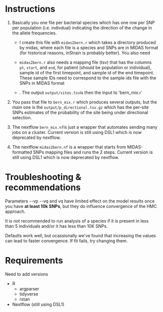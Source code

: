 # Instructions

1. Basically you one file per bacterial species which has one row per SNP
per population (i.e. indivdual) indicating the direction of the change in
the allele frequencies.

    - I create this file with `midas2bern.r` which takes a directory produced
    by midas, where each file is a species and SNPs are in MIDAS format (for
    historical reasons, inStrain is probably better). You also need

    - `midas2bern.r` also needs a mapping file (tsv) that has the columns `pt`,
    `start`, and `end`, for patient (should be population or individual),
    sample id of the first timepoint, and sample id of the end timepoint. These
    sample IDs need to correspond to the sample ids file with the SNPs in MIDAS
    format

    - . The output `output/sites.tsv`is then the input to 'bern_mix.r` 

2. You pass that file to `bern_mix.r` which produces several outputs, but
the main one is the `output/p_directional.tsv.gz` which has the per-site SNPs
estimates of the probability of the site being under directional selection.

3. The nextflow `bern_mix.nf`is just a wrapper that automates sending many jobs
on a cluster. Current version is still using DSL1 which is
now deprecated by nextflow.

4. The nextflow `midas2bern.nf` is a wrapper that starts from MIDAS-formatted
SNPs mapping files and runs the 2 steps.  Current version is still using DSL1
which is now deprecated by nextflow.

# Troubleshooting & recommendations

Parameters --vp --vq and vq have limited effect on the model results once you
have **at least 10k SNPs**, but they do influence convergence of the HMC
approach.

It is not recommended to run analysis of a species if it is present in less
than 5 individuals and/or it has less than 10K SNPs.

Defaults work well, but ocassionally we've found that increasing the values
can lead to faster convergence. If fit fails, try changing them.

# Requirements

Need to add versions

* R
    - argparser
    - tidyverse
    - rstan
* Nextflow (still using DSL1)